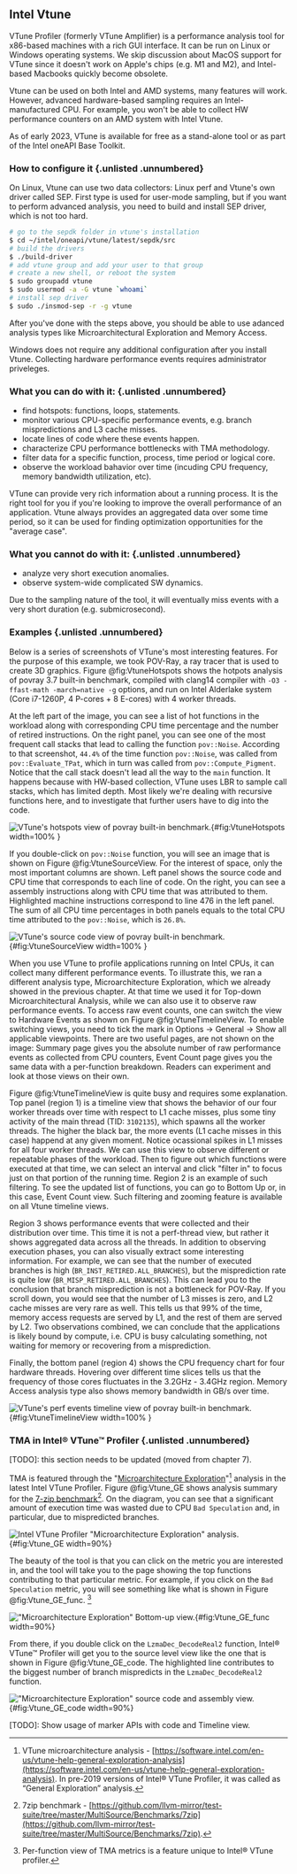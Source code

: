 ## Intel Vtune

VTune Profiler (formerly VTune Amplifier) is a performance analysis tool for x86-based machines with a rich GUI interface. It can be run on Linux or Windows operating systems. We skip discussion about MacOS support for VTune since it doesn't work on Apple's chips (e.g. M1 and M2), and Intel-based Macbooks quickly become obsolete.

Vtune can be used on both Intel and AMD systems, many features will work. However, advanced hardware-based sampling requires an Intel-manufactured CPU. For example, you won't be able to collect HW performance counters on an AMD system with Intel Vtune.

As of early 2023, VTune is available for free as a stand-alone tool or as part of the Intel oneAPI Base Toolkit.

### How to configure it {.unlisted .unnumbered}

On Linux, Vtune can use two data collectors: Linux perf and Vtune's own driver called SEP. First type is used for user-mode sampling, but if you want to perform advanced analysis, you need to build and install SEP driver, which is not too hard.

```bash
# go to the sepdk folder in vtune's installation
$ cd ~/intel/oneapi/vtune/latest/sepdk/src
# build the drivers
$ ./build-driver
# add vtune group and add your user to that group
# create a new shell, or reboot the system
$ sudo groupadd vtune
$ sudo usermod -a -G vtune `whoami`
# install sep driver
$ sudo ./insmod-sep -r -g vtune
```

After you've done with the steps above, you should be able to use adanced analysis types like Microarchitectural Exploration and Memory Access.

Windows does not require any additional configuration after you install Vtune. Collecting hardware performance events requires administrator priveleges.

### What you can do with it: {.unlisted .unnumbered}

- find hotspots: functions, loops, statements.
- monitor various CPU-specific performance events, e.g. branch mispredictions and L3 cache misses.
- locate lines of code where these events happen.
- characterize CPU performance bottlenecks with TMA methodology.
- filter data for a specific function, process, time period or logical core.
- observe the workload bahavior over time (incuding CPU frequency, memory bandwidth utilization, etc).

VTune can provide very rich information about a running process. It is the right tool for you if you're looking to improve the overall performance of an application. Vtune always provides an aggregated data over some time period, so it can be used for finding optimization opportunities for the "average case". 

### What you cannot do with it: {.unlisted .unnumbered}

- analyze very short execution anomalies.
- observe system-wide complicated SW dynamics.

Due to the sampling nature of the tool, it will eventually miss events with a very short duration (e.g. submicrosecond).

### Examples {.unlisted .unnumbered}

Below is a series of screenshots of VTune's most interesting features. For the purpose of this example, we took POV-Ray, a ray tracer that is used to create 3D graphics. Figure @fig:VtuneHotspots shows the hotpots analysis of povray 3.7 built-in benchmark, compiled with clang14 compiler with `-O3 -ffast-math -march=native -g` options, and run on Intel Alderlake system (Core i7-1260P, 4 P-cores + 8 E-cores) with 4 worker threads. 

At the left part of the image, you can see a list of hot functions in the workload along with corresponding CPU time percentage and the number of retired instructions. On the right panel, you can see one of the most frequent call stacks that lead to calling the function `pov::Noise`. According to that screenshot, `44.4%` of the time function `pov::Noise`, was called from `pov::Evaluate_TPat`, which in turn was called from `pov::Compute_Pigment`. Notice that the call stack doesn't lead all the way to the `main` function. It happens because with HW-based collection, VTune uses LBR to sample call stacks, which has limited depth. Most likely we're dealing with recursive functions here, and to investigate that further users have to dig into the code.

![VTune's hotspots view of povray built-in benchmark.](../../img/perf-tools/VtunePovray.png){#fig:VtuneHotspots width=100% }

If you double-click on `pov::Noise` function, you will see an image that is shown on Figure @fig:VtuneSourceView. For the interest of space, only the most important columns are shown. Left panel shows the source code and CPU time that corresponds to each line of code. On the right, you can see a assembly instructions along with CPU time that was attributed to them. Highlighted machine instructions correspond to line 476 in the left panel. The sum of all CPU time percentages in both panels equals to the total CPU time attributed to the `pov::Noise`, which is `26.8%`.

![VTune's source code view of povray built-in benchmark.](../../img/perf-tools/VtunePovray_SourceView.png){#fig:VtuneSourceView width=100% }

When you use VTune to profile applications running on Intel CPUs, it can collect many different performance events. To illustrate this, we ran a different analysis type, Microarchitecture Exploration, which we already showed in the previous chapter. At that time we used it for Top-down Microarchitectural Analysis, while we can also use it to observe raw performance events. To access raw event counts, one can switch the view to Hardware Events as shown on Figure @fig:VtuneTimelineView. To enable switching views, you need to tick the mark in Options -> General -> Show all applicable viewpoints. There are two useful pages, are not shown on the image: Summary page gives you the absolute number of raw performance events as collected from CPU counters, Event Count page gives you the same data with a per-function breakdown. Readers can experiment and look at those views on their own.

Figure @fig:VtuneTimelineView is quite busy and requires some explanation. Top panel (region 1) is a timeline view that shows the behavior of our four worker threads over time with respect to L1 cache misses, plus some tiny activity of the main thread (TID: `3102135`), which spawns all the worker threads. The higher the black bar, the more events (L1 cache misses in this case) happend at any given moment. Notice ocassional spikes in L1 misses for all four worker threads. We can use this view to observe different or repeatable phases of the workload. Then to figure out which functions were executed at that time, we can select an interval and click "filter in" to focus just on that portion of the running time. Region 2 is an example of such filtering. To see the updated list of functions, you can go to Bottom Up or, in this case, Event Count view. Such filtering and zooming feature is available on all Vtune timeline views.

Region 3 shows performance events that were collected and their distribution over time. This time it is not a perf-thread view, but rather it shows aggregated data across all the threads. In addition to observing execution phases, you can also visually extract some interesting information. For example, we can see that the number of executed branches is high (`BR_INST_RETIRED.ALL_BRANCHES`), but the misprediction rate is quite low (`BR_MISP_RETIRED.ALL_BRANCHES`). This can lead you to the conclusion that branch misprediction is not a bottleneck for POV-Ray. If you scroll down, you would see that the number of L3 misses is zero, and L2 cache misses are very rare as well. This tells us that 99% of the time, memory access requests are served by L1, and the rest of them are served by L2. Two observations combined, we can conclude that the applications is likely bound by compute, i.e. CPU is busy calculating something, not waiting for memory or recovering from a misprediction.

Finally, the bottom panel (region 4) shows the CPU frequency chart for four hardware threads. Hovering over different time slices tells us that the frequency of those cores fluctuates in the 3.2GHz - 3.4GHz region. Memory Access analysis type also shows memory bandwidth in GB/s over time.

![VTune's perf events timeline view of povray built-in benchmark.](../../img/perf-tools/VtunePovray_EventTimeline.jpg){#fig:VtuneTimelineView width=100% }

### TMA in Intel® VTune™ Profiler {.unlisted .unnumbered}

[TODO]: this section needs to be updated (moved from chapter 7).

TMA is featured through the "[Microarchitecture Exploration](https://software.intel.com/en-us/vtune-help-general-exploration-analysis)"[^3] analysis in the latest Intel VTune Profiler. Figure @fig:Vtune_GE shows analysis summary for the [7-zip benchmark](https://github.com/llvm-mirror/test-suite/tree/master/MultiSource/Benchmarks/7zip)[^4]. On the diagram, you can see that a significant amount of execution time was wasted due to CPU `Bad Speculation` and, in particular, due to mispredicted branches.

![Intel VTune Profiler "Microarchitecture Exploration" analysis.](../../img/pmu-features/Vtune_GE.png){#fig:Vtune_GE width=90%}

The beauty of the tool is that you can click on the metric you are interested in, and the tool will take you to the page showing the top functions contributing to that particular metric. For example, if you click on the `Bad Speculation` metric, you will see something like what is shown in Figure @fig:Vtune_GE_func. [^19]

!["Microarchitecture Exploration" Bottom-up view.](../../img/pmu-features/Vtune_GE_function_view.png){#fig:Vtune_GE_func width=90%}

From there, if you double click on the `LzmaDec_DecodeReal2` function, Intel® VTune™ Profiler will get you to the source level view like the one that is shown in Figure @fig:Vtune_GE_code. The highlighted line contributes to the biggest number of branch mispredicts in the `LzmaDec_DecodeReal2` function.

!["Microarchitecture Exploration" source code and assembly view.](../../img/pmu-features/Vtune_GE_code_view.png){#fig:Vtune_GE_code width=90%}

[TODO]: Show usage of marker APIs with code and Timeline view.

[^3]: VTune microarchitecture analysis - [https://software.intel.com/en-us/vtune-help-general-exploration-analysis](https://software.intel.com/en-us/vtune-help-general-exploration-analysis). In pre-2019 versions of Intel® VTune Profiler, it was called as “General Exploration” analysis.
[^4]: 7zip benchmark - [https://github.com/llvm-mirror/test-suite/tree/master/MultiSource/Benchmarks/7zip](https://github.com/llvm-mirror/test-suite/tree/master/MultiSource/Benchmarks/7zip).
[^19]: Per-function view of TMA metrics is a feature unique to Intel® VTune profiler.